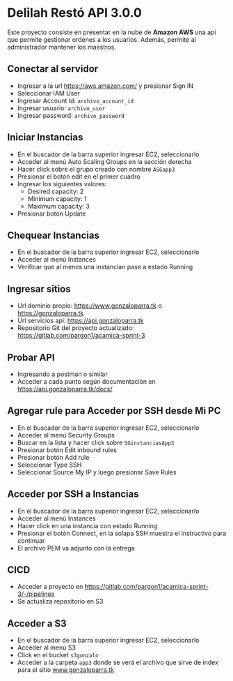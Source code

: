 # Delilah Restó API 3.0.0

Este proyecto consiste en presentar en la nube de **Amazon AWS** una api que permite gestionar ordenes a los usuarios. Además, permite al administrador mantener los maestros. 


## Conectar al servidor
* Ingresar a la url https://aws.amazon.com/ y presionar Sign IN
* Seleccionar IAM User
* Ingresar Account Id: `archivo_account_id`
* Ingresar usuario: `archivo_user`
* Ingresar password: `archivo_password`

## Iniciar Instancias
* En el buscador de la barra superior ingresar EC2, seleccionarlo
* Acceder al menú Auto Scaling Groups en la sección derecha
* Hacer click sobre el grupo creado con nombre `ASGapp3`
* Presionar el botón edit en el primer cuadro
* Ingresar los siguientes valores:
	* Desired capacity: 2
	* Minimum capacity: 1
	* Maximum capacity: 3
* Presionar botón Update

## Chequear Instancias
* En el buscador de la barra superior ingresar EC2, seleccionarlo
* Acceder al menú Instances
* Verificar que al menos una instancian pase a estado Running

## Ingresar sitios
* Url dominio propio: https://www.gonzaloparra.tk o https://gonzaloparra.tk
* Url servicios api: https://api.gonzaloparra.tk
* Repositorio Git del proyecto actualizado: https://gitlab.com/pargon1/acamica-sprint-3

## Probar API 
* Ingresando a postman o similar
* Acceder a cada punto según documentación en https://api.gonzaloparra.tk/docs/

## Agregar rule para Acceder por SSH desde Mi PC
* En el buscador de la barra superior ingresar EC2, seleccionarlo
* Acceder al menú Security Groups
* Buscar en la lista y hacer click sobre `SGinstanciasApp3`
* Presionar botón Edit inbound rules
* Presionar botón Add rule
* Seleccionar Type SSH
* Seleccionar Source My IP y luego presionar Save Rules

## Acceder por SSH a Instancias
* En el buscador de la barra superior ingresar EC2, seleccionarlo
* Acceder al menú Instances
* Hacer click en una instancia con estado Running
* Presionar el botón Connect, en la solapa SSH muestra el instructivo para continuar
* El archivo PEM va adjunto con la entrega

## CICD
* Acceder a proyecto en https://gitlab.com/pargon1/acamica-sprint-3/-/pipelines
* Se actualiza repositorio en S3 

## Acceder a S3
* En el buscador de la barra superior ingresar EC2, seleccionarlo
* Acceder al menú S3
* Click en el bucket `s3gonzalo`
* Acceder a la carpeta `app3` donde se verá el archivo que sirve de index para el sitio www.gonzaloparra.tk




